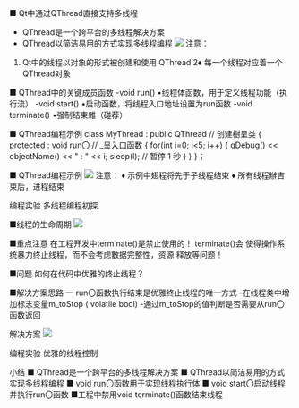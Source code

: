■ Qt中通过QThread直接支持多线程
- QThread是一个跨平台的多线程解决方案
- QThread以简洁易用的方式实现多线程编程
![](_v_images_/.png)
注意：
1. Qt中的线程以对象的形式被创建和使用
QThread
2♦ 每一个线程对应着一个QThread对象

■ QThread中的关键成员函数
-void run()
•线程体函数，用于定义线程功能（执行流）
-void start()
•启动函数，将线程入口地址设置为run函数
-void terminate()
•强制结束雜（碰荐）

■ QThread编程示例
class MyThread : public QThread // 创建樹呈类
{
protected :
void run〇 // _呈入口函数
{
for(int i=0; i<5; i++)
{
qDebug() << objectName() << " : " << i;
sleep(l); // 暂停 1 秒
}
}
}；

■ QThread编程示例
![](_v_images_/.png)
注意：
♦ 示例中翅程将先于子线程结束
♦ 所有线程辦吉束后，进程结束

编程实验 多线程编程初探

■线程的生命周期
![](_v_images_/.png)

■重点注意
在工程开发中terminate()是禁止使用的！ terminate()会
使得操作系统暴力终止线程，而不会考虑數据完整性，资源
释放等问题！

■问题
如何在代码中优雅的终止线程？

■解决方案思路
一 run〇函数执行结束是优雅终止线程的唯一方式
-在线程类中增加标志变量m_toStop ( volatile bool)
-通过m_toStop的值判断是否需要从run〇函数返回

解决方案
![](_v_images_/.png)

编程实验 优雅的线程控制

小结
■ QThread是一个跨平台的多线程解决方案
■ QThread以简洁易用的方式实现多线程编程
■ void run〇函数用于实现线程执行体
■ void start〇启动线程并执行run〇函数
■工程中禁用void terminate()函数结束线程


